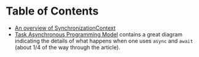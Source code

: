 # Table of Contents

- [An overview of SynchronizationContext](https://msdn.microsoft.com/en-us/magazine/gg598924.aspx)
- [Task Asynchronous Programming Model](https://docs.microsoft.com/en-us/dotnet/csharp/programming-guide/concepts/async/task-asynchronous-programming-model) contains a great diagram indicating the details of what happens when one uses `async` and `await` (about 1/4 of the way through the article).